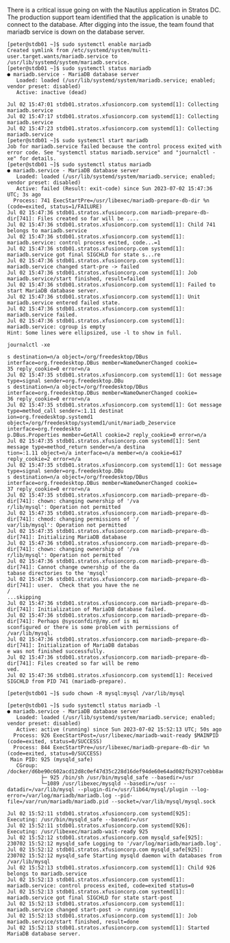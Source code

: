There is a critical issue going on with the Nautilus application in Stratos DC. The production support team identified that the application is unable to connect to the database. After digging into the issue, the team found that mariadb service is down on the database server.

```
[peter@stdb01 ~]$ sudo systemctl enable mariadb
Created symlink from /etc/systemd/system/multi-user.target.wants/mariadb.service to /usr/lib/systemd/system/mariadb.service.
[peter@stdb01 ~]$ sudo systemctl status mariadb
● mariadb.service - MariaDB database server
   Loaded: loaded (/usr/lib/systemd/system/mariadb.service; enabled; vendor preset: disabled)
   Active: inactive (dead)

Jul 02 15:47:01 stdb01.stratos.xfusioncorp.com systemd[1]: Collecting mariadb.service
Jul 02 15:47:17 stdb01.stratos.xfusioncorp.com systemd[1]: Collecting mariadb.service
Jul 02 15:47:23 stdb01.stratos.xfusioncorp.com systemd[1]: Collecting mariadb.service
[peter@stdb01 ~]$ sudo systemctl start mariadb
Job for mariadb.service failed because the control process exited with error code. See "systemctl status mariadb.service" and "journalctl -xe" for details.
[peter@stdb01 ~]$ sudo systemctl status mariadb
● mariadb.service - MariaDB database server
   Loaded: loaded (/usr/lib/systemd/system/mariadb.service; enabled; vendor preset: disabled)
   Active: failed (Result: exit-code) since Sun 2023-07-02 15:47:36 UTC; 3s ago
  Process: 741 ExecStartPre=/usr/libexec/mariadb-prepare-db-dir %n (code=exited, status=1/FAILURE)
Jul 02 15:47:36 stdb01.stratos.xfusioncorp.com mariadb-prepare-db-dir[741]: Files created so far will be ....
Jul 02 15:47:36 stdb01.stratos.xfusioncorp.com systemd[1]: Child 741 belongs to mariadb.service
Jul 02 15:47:36 stdb01.stratos.xfusioncorp.com systemd[1]: mariadb.service: control process exited, code...=1
Jul 02 15:47:36 stdb01.stratos.xfusioncorp.com systemd[1]: mariadb.service got final SIGCHLD for state s...re
Jul 02 15:47:36 stdb01.stratos.xfusioncorp.com systemd[1]: mariadb.service changed start-pre -> failed
Jul 02 15:47:36 stdb01.stratos.xfusioncorp.com systemd[1]: Job mariadb.service/start finished, result=failed
Jul 02 15:47:36 stdb01.stratos.xfusioncorp.com systemd[1]: Failed to start MariaDB database server.
Jul 02 15:47:36 stdb01.stratos.xfusioncorp.com systemd[1]: Unit mariadb.service entered failed state.
Jul 02 15:47:36 stdb01.stratos.xfusioncorp.com systemd[1]: mariadb.service failed.
Jul 02 15:47:36 stdb01.stratos.xfusioncorp.com systemd[1]: mariadb.service: cgroup is empty
Hint: Some lines were ellipsized, use -l to show in full.
```


```
journalctl -xe

s destination=n/a object=/org/freedesktop/DBus interface=org.freedesktop.DBus member=NameOwnerChanged cookie=
35 reply_cookie=0 error=n/a
Jul 02 15:47:35 stdb01.stratos.xfusioncorp.com systemd[1]: Got message type=signal sender=org.freedesktop.DBu
s destination=n/a object=/org/freedesktop/DBus interface=org.freedesktop.DBus member=NameOwnerChanged cookie=
36 reply_cookie=0 error=n/a
Jul 02 15:47:35 stdb01.stratos.xfusioncorp.com systemd[1]: Got message type=method_call sender=:1.11 destinat
ion=org.freedesktop.systemd1 object=/org/freedesktop/systemd1/unit/mariadb_2eservice interface=org.freedeskto
p.DBus.Properties member=GetAll cookie=2 reply_cookie=0 error=n/a
Jul 02 15:47:35 stdb01.stratos.xfusioncorp.com systemd[1]: Sent message type=method_return sender=n/a destina
tion=:1.11 object=n/a interface=n/a member=n/a cookie=617 reply_cookie=2 error=n/a
Jul 02 15:47:35 stdb01.stratos.xfusioncorp.com systemd[1]: Got message type=signal sender=org.freedesktop.DBu
s destination=n/a object=/org/freedesktop/DBus interface=org.freedesktop.DBus member=NameOwnerChanged cookie=
37 reply_cookie=0 error=n/a
Jul 02 15:47:35 stdb01.stratos.xfusioncorp.com mariadb-prepare-db-dir[741]: chown: changing ownership of '/va
r/lib/mysql': Operation not permitted
Jul 02 15:47:35 stdb01.stratos.xfusioncorp.com mariadb-prepare-db-dir[741]: chmod: changing permissions of '/
var/lib/mysql': Operation not permitted
Jul 02 15:47:35 stdb01.stratos.xfusioncorp.com mariadb-prepare-db-dir[741]: Initializing MariaDB database
Jul 02 15:47:36 stdb01.stratos.xfusioncorp.com mariadb-prepare-db-dir[741]: chown: changing ownership of '/va
r/lib/mysql': Operation not permitted
Jul 02 15:47:36 stdb01.stratos.xfusioncorp.com mariadb-prepare-db-dir[741]: Cannot change ownership of the da
tabase directories to the 'mysql'
Jul 02 15:47:36 stdb01.stratos.xfusioncorp.com mariadb-prepare-db-dir[741]: user.  Check that you have the ne
/
...skipping
Jul 02 15:47:36 stdb01.stratos.xfusioncorp.com mariadb-prepare-db-dir[741]: Initialization of MariaDB database failed.
Jul 02 15:47:36 stdb01.stratos.xfusioncorp.com mariadb-prepare-db-dir[741]: Perhaps @sysconfdir@/my.cnf is mi
sconfigured or there is some problem with permissions of /var/lib/mysql.
Jul 02 15:47:36 stdb01.stratos.xfusioncorp.com mariadb-prepare-db-dir[741]: Initialization of MariaDB databas
e was not finished successfully.
Jul 02 15:47:36 stdb01.stratos.xfusioncorp.com mariadb-prepare-db-dir[741]: Files created so far will be remo
ved.
Jul 02 15:47:36 stdb01.stratos.xfusioncorp.com systemd[1]: Received SIGCHLD from PID 741 (mariadb-prepare).
```

``` [peter@stdb01 ~]$ sudo chown -R mysql:mysql /var/lib/mysql ```

```
[peter@stdb01 ~]$ sudo systemctl status mariadb -l
● mariadb.service - MariaDB database server
   Loaded: loaded (/usr/lib/systemd/system/mariadb.service; enabled; vendor preset: disabled)
   Active: active (running) since Sun 2023-07-02 15:52:13 UTC; 50s ago
  Process: 926 ExecStartPost=/usr/libexec/mariadb-wait-ready $MAINPID (code=exited, status=0/SUCCESS)
  Process: 844 ExecStartPre=/usr/libexec/mariadb-prepare-db-dir %n (code=exited, status=0/SUCCESS)
 Main PID: 925 (mysqld_safe)
   CGroup: /docker/d6be90c602acd12d8c0ef47d35c228d16def94de60e64ad082fb2937cebb8aed/system.slice/mariadb.service
           ├─ 925 /bin/sh /usr/bin/mysqld_safe --basedir=/usr
           └─1089 /usr/libexec/mysqld --basedir=/usr --datadir=/var/lib/mysql --plugin-dir=/usr/lib64/mysql/plugin --log-error=/var/log/mariadb/mariadb.log --pid-file=/var/run/mariadb/mariadb.pid --socket=/var/lib/mysql/mysql.sock

Jul 02 15:52:11 stdb01.stratos.xfusioncorp.com systemd[925]: Executing: /usr/bin/mysqld_safe --basedir=/usr
Jul 02 15:52:11 stdb01.stratos.xfusioncorp.com systemd[926]: Executing: /usr/libexec/mariadb-wait-ready 925
Jul 02 15:52:12 stdb01.stratos.xfusioncorp.com mysqld_safe[925]: 230702 15:52:12 mysqld_safe Logging to '/var/log/mariadb/mariadb.log'.
Jul 02 15:52:12 stdb01.stratos.xfusioncorp.com mysqld_safe[925]: 230702 15:52:12 mysqld_safe Starting mysqld daemon with databases from /var/lib/mysql
Jul 02 15:52:13 stdb01.stratos.xfusioncorp.com systemd[1]: Child 926 belongs to mariadb.service
Jul 02 15:52:13 stdb01.stratos.xfusioncorp.com systemd[1]: mariadb.service: control process exited, code=exited status=0
Jul 02 15:52:13 stdb01.stratos.xfusioncorp.com systemd[1]: mariadb.service got final SIGCHLD for state start-post
Jul 02 15:52:13 stdb01.stratos.xfusioncorp.com systemd[1]: mariadb.service changed start-post -> running
Jul 02 15:52:13 stdb01.stratos.xfusioncorp.com systemd[1]: Job mariadb.service/start finished, result=done
Jul 02 15:52:13 stdb01.stratos.xfusioncorp.com systemd[1]: Started MariaDB database server.
```
